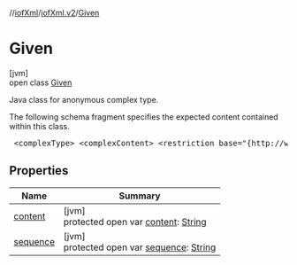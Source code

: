 //[iofXml](../../../index.md)/[iofXml.v2](../index.md)/[Given](index.md)

# Given

[jvm]\
open class [Given](index.md)

<p>Java class for anonymous complex type. <p>The following schema fragment specifies the expected content contained within this class. <pre> &lt;complexType&gt; &lt;complexContent&gt; &lt;restriction base="{http://www.w3.org/2001/XMLSchema}anyType"&gt; &lt;attribute name="sequence" type="{http://www.w3.org/2001/XMLSchema}anySimpleType" /&gt; &lt;/restriction&gt; &lt;/complexContent&gt; &lt;/complexType&gt; </pre>

## Properties

| Name | Summary |
|---|---|
| [content](content.md) | [jvm]<br>protected open var [content](content.md): [String](https://docs.oracle.com/javase/8/docs/api/java/lang/String.html) |
| [sequence](sequence.md) | [jvm]<br>protected open var [sequence](sequence.md): [String](https://docs.oracle.com/javase/8/docs/api/java/lang/String.html) |
